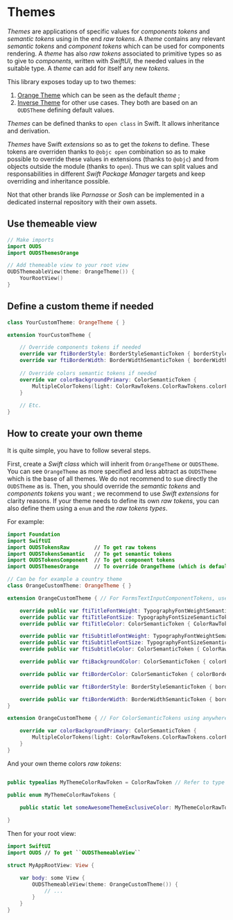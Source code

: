 # Themes

_Themes_ are applications of specific values for _components tokens_ and _semantic tokens_ using in the end _raw tokens_.
A _theme_ contains any relevant _semantic tokens_ and _component tokens_ which can be used for components rendering.
A _theme_ has also _raw tokens_ associated to primitive types so as to give to _components_, written with _SwiftUI_, the needed values in the suitable type. A _theme_ can add for itself any new _tokens_.

This library exposes today up to two themes:
1. [Orange Theme](https://ios.unified-design-system.orange.com/documentation/oudsthemesorange/) which can be seen as the default _theme_ ;
2. [Inverse Theme](https://ios.unified-design-system.orange.com/documentation/oudsthemesinverse/) for other use cases.
They both are based on an `OUDSTheme` defining default values.

_Themes_ can be defined thanks to `open class` in Swift. It allows inheritance and derivation.

_Themes_ have Swift _extensions_ so as to get the _tokens_ to define. These tokens are overriden thanks to `@objc open` combination so as to make possible to override these values in extensions (thanks to `@objc`) and from objects outside the module (thanks to `open`). Thus we can split values and responsabilities in different _Swift Package Manager_ targets and keep overriding and inheritance possible.

Not that other brands like _Parnasse_ or _Sosh_ can be implemented in a dedicated insternal repository with their own assets.

## Use themeable view

```swift
// Make imports
import OUDS
import OUDSThemesOrange

// Add themeable view to your root view
OUDSThemeableView(theme: OrangeTheme()) {
    YourRootView()
}
```

## Define a custom theme if needed

```swift
class YourCustomTheme: OrangeTheme { }

extension YourCustomTheme {

    // Override components tokens if needed
    override var ftiBorderStyle: BorderStyleSemanticToken { borderStyleDrag }
    override var ftiBorderWidth: BorderWidthSemanticToken { borderWidthThick }
    
    // Override colors semantic tokens if needed
    override var colorBackgroundPrimary: ColorSemanticToken { 
        MultipleColorTokens(light: ColorRawTokens.ColorRawTokens.colorFunctionalSun500, dark: ColorRawTokens.ColorRawTokens.colorFunctionalSun800)
    }
    
    // Etc.
}
```

## How to create your own theme

It is quite simple, you have to follow several steps.

First, create a _Swift class_ which will inherit from `OrangeTheme` or `OUDSTheme`.
You can see `OrangeTheme` as more specified and less abtract as `OUDSTheme` which is the base of all themes. We do not recommend to sue directly the `OUDSTheme` as is.
Then, you should override the _semantic tokens_ and _components tokens_ you want ; we recommend to use _Swift extensions_ for clarity reasons.
If your theme needs to define its own _raw tokens_, you can also define them using a `enum` and the _raw tokens types_.

For example:

```swift
import Foundation
import SwiftUI
import OUDSTokensRaw        // To get raw tokens
import OUDSTokensSemantic   // To get semantic tokens
import OUDSTokensComponent  // To get component tokens
import OUDSThemesOrange     // To override OrangeTheme (which is default theme)

// Can be for example a country theme
class OrangeCustomTheme: OrangeTheme { }

extension OrangeCustomTheme { // For FormsTextInputComponentTokens, used in component FormsTextInputComponent

    override public var ftiTitleFontWeight: TypographyFontWeightSemanticToken { fontWeightLabelStrong }
    override public var ftiTitleFontSize: TypographyFontSizeSemanticToken { fontSizeLabelXLarge }
    override public var ftiTitleColor: ColorSemanticToken { ColorRawTokens.colorFunctionalDodgerBlue500 }

    override public var ftiSubtitleFontWeight: TypographyFontWeightSemanticToken { fontWeightBodyDefault }
    override public var ftiSubtitleFontSize: TypographyFontSizeSemanticToken { fontSizeLabelMedium }
    override public var ftiSubtitleColor: ColorSemanticToken { ColorRawTokens.colorFunctionalMalachite500 }

    override public var ftiBackgroundColor: ColorSemanticToken { colorBackgroundDefault }

    override public var ftiBorderColor: ColorSemanticToken { colorBorderEmphasized }

    override public var ftiBorderStyle: BorderStyleSemanticToken { borderStyleDrag }

    override public var ftiBorderWidth: BorderWidthSemanticToken { borderWidthThick }
}

extension OrangeCustomTheme { // For ColorSemanticTokens using anywhere

    override var colorBackgroundPrimary: ColorSemanticToken { 
        MultipleColorTokens(light: ColorRawTokens.ColorRawTokens.colorFunctionalSun500, dark: ColorRawTokens.ColorRawTokens.colorFunctionalSun800)
    }
}
```

And your own theme colors _raw tokens_:

```swift

public typealias MyThemeColorRawToken = ColorRawToken // Refer to type ColorRawToken for consistency

public enum MyThemeColorRawTokens {

    public static let someAwesomeThemeExclusiveColor: MyThemeColorRawToken = "#12345600"
    
}
```

Then for your root view:

```swift
import SwiftUI
import OUDS // To get ``OUDSThemeableView``

struct MyAppRootView: View {

    var body: some View {
        OUDSThemeableView(theme: OrangeCustomTheme()) {
            // ...
        }
    }
}
```

